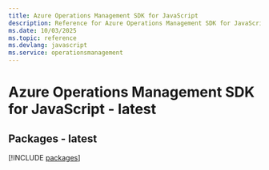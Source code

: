```yaml
---
title: Azure Operations Management SDK for JavaScript
description: Reference for Azure Operations Management SDK for JavaScript
ms.date: 10/03/2025
ms.topic: reference
ms.devlang: javascript
ms.service: operationsmanagement
---
```

# Azure Operations Management SDK for JavaScript - latest
## Packages - latest
[!INCLUDE [packages](operations-management-index.md)]